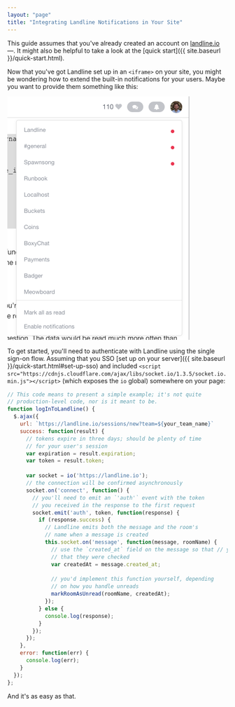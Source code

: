 ```yaml
---
layout: "page"
title: "Integrating Landline Notifications in Your Site"
---
```



This guide assumes that you've already created an account on [landline.io](https://landline.io) &mdash;. It might also be helpful to take a look at the [quick start]({{ site.baseurl }}/quick-start.html).

Now that you've got Landline set up in an `<iframe>` on your site, you might be wondering how to extend the built-in notifications for your users. Maybe you want to provide them something like this:

![Notifications](images/notifications_example.png)

To get started, you'll need to authenticate with Landline using the single sign-on flow. Assuming that you SSO [set up on your server]({{ site.baseurl }}/quick-start.html#set-up-sso) and included `<script src="https://cdnjs.cloudflare.com/ajax/libs/socket.io/1.3.5/socket.io.min.js"></script>` (which exposes the `io` global) somewhere on your page:

```javascript
// This code means to present a simple example; it's not quite
// production-level code, nor is it meant to be.
function logInToLandline() {
  $.ajax({
    url: `https://landline.io/sessions/new?team=${your_team_name}`
    success: function(result) {
      // tokens expire in three days; should be plenty of time
      // for your user's session
      var expiration = result.expiration;
      var token = result.token;

      var socket = io('https://landline.io');
      // the connection will be confirmed asynchronously
      socket.on('connect', function() {
        // you'll need to emit an `'auth'` event with the token
        // you received in the response to the first request
        socket.emit('auth', token, function(response) {
          if (response.success) {
            // Landline emits both the message and the room's
            // name when a message is created
            this.socket.on('message', function(message, roomName) {
              // use the `created_at` field on the message so that // you can dismiss notifications based on the time
              // that they were checked
              var createdAt = message.created_at;

              // you'd implement this function yourself, depending
              // on how you handle unreads
              markRoomAsUnread(roomName, createdAt);
            });
          } else {
            console.log(response);
          }
        });
      });
    },
    error: function(err) {
      console.log(err);
    }
  });
};
```

And it's as easy as that.
